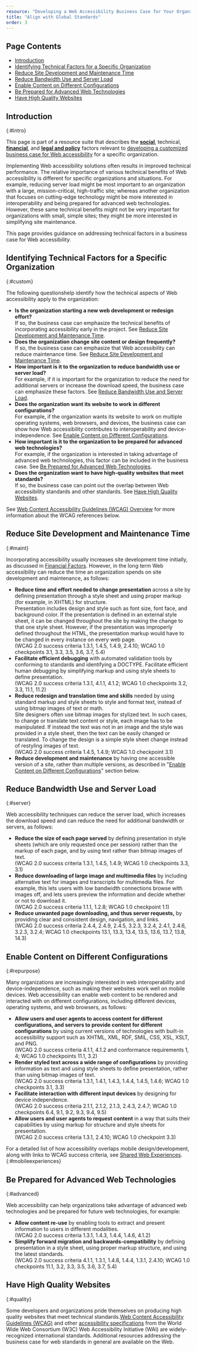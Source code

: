 ```yaml
---
resource: "Developing a Web Accessibility Business Case for Your Organization"
title: "Align with Global Standards"
order: 3
---
```


## Page Contents

-   [Introduction](#intro)
-   [Identifying Technical Factors for a Specific Organization](#custom)
-   [Reduce Site Development and Maintenance Time](#maint)
-   [Reduce Bandwidth Use and Server Load](#server)
-   [Enable Content on Different Configurations](#repurpose)
-   [Be Prepared for Advanced Web Technologies](#advanced)
-   [Have High Quality Websites](#quality)


## Introduction
{:#intro}

This page is part of a resource suite that describes the
[**social**](social-factors.html), technical, [**financial**](financial-factors.html), and
[**legal and policy**](legal-policy-factors.html) factors relevant to [developing a
customized business case for Web accessibility](Overview.html) for a
specific organization.

Implementing Web accessibility solutions often results in improved
technical performance. The relative importance of various technical
benefits of Web accessibility is different for specific organizations
and situations. For example, reducing server load might be most
important to an organization with a large, mission-critical,
high-traffic site; whereas another organization that focuses on
cutting-edge technology might be more interested in interoperability and
being prepared for advanced web technologies. However, these same
technical benefits might not be very important for organizations with
small, simple sites; they might be more interested in simplifying site
maintenance.

This page provides guidance on addressing technical factors in a
business case for Web accessibility.

## Identifying Technical Factors for a Specific Organization
{:#custom}

The following questionshelp identify how the technical aspects of Web
accessibility apply to the organization:

-   **Is the organization starting a new web development or redesign
    effort?**<br>
    If so, the business case can emphasize the technical benefits of
    incorporating accessibility early in the project. See [Reduce Site
    Development and Maintenance Time](#maint).
-   **Does the organization change site content or design frequently?**<br>
    If so, the business case can emphasize that Web accessibility can
    reduce maintenance time. See [Reduce Site Development and
    Maintenance Time](#maint).
-   **How important is it to the organization to reduce bandwidth use or
    server load?**<br>
    For example, if it is important for the organization to reduce the
    need for additional servers or increase the download speed, the
    business case can emphasize these factors. See [Reduce Bandwidth Use
    and Server Load](#server).
-   **Does the organization want its website to work in different
    configurations?**<br>
    For example, if the organization wants its website to work on
    multiple operating systems, web browsers, and devices, the business
    case can show how Web accessibility contributes to interoperability
    and device-independence. See [Enable Content on Different
    Configurations](#repurpose).
-   **How important is it to the organization to be prepared for
    advanced web technologies?**<br>
    For example, if the organization is interested in taking advantage
    of advanced web technologies, this factor can be included in the
    business case. See [Be Prepared for Advanced Web
    Technologies](#advanced).
-   **Does the organization want to have high-quality websites that meet
    standards?**<br>
    If so, the business case can point out the overlap between Web
    accessibility standards and other standards. See [Have High Quality
    Websites](#quality).

See [Web Content Accessibility Guidelines (WCAG)
Overview](/WAI/intro/wcag.php) for more information about the WCAG
references below.

## Reduce Site Development and Maintenance Time
{:#maint}

Incorporating accessibility usually increases site development time
initially, as discussed in [Financial Factors](financial-factors.html). However, in
the long term Web accessibility can reduce the time an organization
spends on site development and maintenance, as follows:

-   **Reduce time and effort needed to change presentation** across a
    site by defining presentation through a style sheet and using proper
    markup (for example, in XHTML) for structure.<br>
    Presentation includes design and style such as font size, font face,
    and background color. If the presentation is defined in an external
    style sheet, it can be changed throughout the site by making the
    change to that one style sheet. However, if the presentation was
    improperly defined throughout the HTML, the presentation markup
    would have to be changed in every instance on every web page.<br>
    (WCAG 2.0 success criteria 1.3.1, 1.4.5, 1.4.9, 2.4.10; WCAG 1.0
    checkpoints 3.1, 3.3, 3.5, 3.6, 3.7, 5.4)
-   **Facilitate efficient debugging** with automated validation tools
    by conforming to standards and identifying a DOCTYPE. Facilitate
    efficient human debugging by simplifying markup and using style
    sheets to define presentation.<br>
    (WCAG 2.0 success criteria 1.3.1, 4.1.1, 4.1.2; WCAG 1.0
    checkpoints 3.2, 3.3, 11.1, 11.2)
-   **Reduce redesign and translation time and skills** needed by using
    standard markup and style sheets to style and format text, instead
    of using bitmap images of text or math.<br>
    Site designers often use bitmap images for stylized text. In such
    cases, to change or translate text content or style, each image has
    to be manipulated. If instead the text was not in an image and the
    style was provided in a style sheet, then the text can be easily
    changed or translated. To change the design is a simple style sheet
    change instead of restyling images of text.<br>
    (WCAG 2.0 success criteria 1.4.5, 1.4.9; WCAG 1.0 checkpoint
    3.1)
-   **Reduce development and maintenance** by having one accessible
    version of a site, rather than multiple versions, as described in
    "[Enable Content on Different Configurations](#repurpose)" section
    below.

## Reduce Bandwidth Use and Server Load
{:#server}

Web accessibility techniques can reduce the server load, which increases
the download speed and can reduce the need for additional bandwidth or
servers, as follows:

-   **Reduce the size of each page served** by defining presentation in
    style sheets (which are only requested once per session) rather than
    the markup of each page, and by using text rather than bitmap images
    of text.<br>
    (WCAG 2.0 success criteria 1.3.1, 1.4.5, 1.4.9; WCAG 1.0
    checkpoints 3.3, 3.1)
-   **Reduce downloading of large image and multimedia files** by
    including alternative text for images and transcripts for multimedia
    files. For example, this lets users with low bandwidth connections
    browse with images off, and lets users preview the information and
    decide whether or not to download it.<br>
    (WCAG 2.0 success criteria 1.1.1, 1.2.8; WCAG 1.0 checkpoint
    1.1)
-   **Reduce unwanted page downloading, and thus server requests,** by
    providing clear and consistent design, navigation, and links.<br>
    (WCAG 2.0 success criteria 2.4.4, 2.4.9, 2.4.5, 3.2.3, 3.2.4,
    2.4.1, 2.4.6, 3.2.3, 3.2.4; WCAG 1.0 checkpoints 13.1, 13.3, 13.4,
    13.5, 13.6, 13.7, 13.8, 14.3)

## Enable Content on Different Configurations
{:#repurpose}


Many organizations are increasingly interested in web interoperability
and device-independence, such as making their websites work well on
mobile devices. Web accessibility can enable web content to be rendered
and interacted with on different configurations, including different
devices, operating systems, and web browsers, as follows:

-   **Allow users and user agents to access content for different
    configurations, and servers to provide content for different
    configurations** by using current versions of technologies with
    built-in accessibility support such as XHTML, XML, RDF, SMIL, CSS,
    XSL, XSLT, and PNG.<br>
    (WCAG 2.0 success criteria 4.1.1, 4.1.2 and conformance
    requirements 1, 4; WCAG 1.0 checkpoints 11.1, 3.2)
-   **Render styled text across a wide range of configurations** by
    providing information as text and using style sheets to define
    presentation, rather than using bitmap images of text.<br>
    (WCAG 2.0 success criteria 1.3.1, 1.4.1, 1.4.3, 1.4.4, 1.4.5,
    1.4.6; WCAG 1.0 checkpoints 3.1, 3.3)
-   **Facilitate interaction with different input devices** by designing
    for device independence.<br>
    (WCAG 2.0 success criteria 2.1.1, 2.1.2, 2.1.3, 2.4.3, 2.4.7; WCAG
    1.0 checkpoints 6.4, 9.1, 9.2, 9.3, 9.4, 9.5)
-   **Allow users and user agents to request content** in a way that
    suits their capabilities by using markup for structure and style
    sheets for presentation.<br>
    (WCAG 2.0 success criteria 1.3.1, 2.4.10; WCAG 1.0 checkpoint
    3.3)

For a detailed list of how accessibility overlaps mobile design/development, along with links to WCAG success criteria, see [Shared Web Experiences](http://www.w3.org/WAI/mobile/experiences).
{:#mobileexperiences}

## Be Prepared for Advanced Web Technologies
{:#advanced}


Web accessibility can help organizations take advantage of advanced web
technologies and be prepared for future web technologies, for example:

-   **Allow content re-use** by enabling tools to extract and present
    information to users in different modalities.<br>
    (WCAG 2.0 success criteria 1.3.1, 1.4.3, 1.4.4, 1.4.6,
    4.1.2)
-   **Simplify forward migration and backwards-compatibility** by
    defining presentation in a style sheet, using proper markup
    structure, and using the latest standards.<br>
    (WCAG 2.0 success criteria 4.1.1, 1.3.1, 1.4.8, 1.4.4, 1.3.1,
    2.4.10; WCAG 1.0 checkpoints 11.1, 3.2, 3.3, 3.5, 3.6, 3.7,
    5.4)

## Have High Quality Websites
{:#quality}


Some developers and organizations pride themselves on producing high
quality websites that meet technical standards.[Web Content
Accessibility Guidelines (WCAG)](http://www.w3.org/WAI/intro/wcag.php)
and other [accessibility
specifications](http://www.w3.org/WAI/guid-technical-factors.md) from the World
Wide Web Consortium (W3C) Web Accessibility Initiative (WAI) are
widely-recognized international standards. Additional resources
addressing the business case for web standards in general are available
on the Web.
